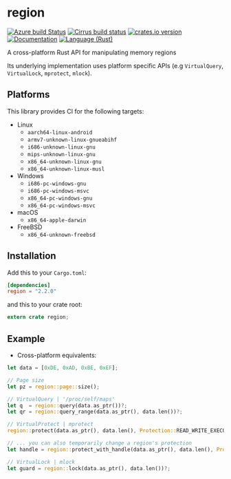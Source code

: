 region
======
[![Azure build Status][azure-shield]][azure]
[![Cirrus build status][cirrus-shield]][cirrus]
[![crates.io version][crate-shield]][crate]
[![Documentation][docs-shield]][docs]
[![Language (Rust)][rust-shield]][rust]

A cross-platform Rust API for manipulating memory regions

Its underlying implementation uses platform specific APIs (e.g
`VirtualQuery`, `VirtualLock`, `mprotect`, `mlock`).

## Platforms

This library provides CI for the following targets:

- Linux
  * `aarch64-linux-android`
  * `armv7-unknown-linux-gnueabihf`
  * `i686-unknown-linux-gnu`
  * `mips-unknown-linux-gnu`
  * `x86_64-unknown-linux-gnu`
  * `x86_64-unknown-linux-musl`
- Windows
  * `i686-pc-windows-gnu`
  * `i686-pc-windows-msvc`
  * `x86_64-pc-windows-gnu`
  * `x86_64-pc-windows-msvc`
- macOS
  * `x86_64-apple-darwin`
- FreeBSD
  * `x86_64-unknown-freebsd`

## Installation

Add this to your `Cargo.toml`:

```toml
[dependencies]
region = "2.2.0"
```

and this to your crate root:

```rust
extern crate region;
```

## Example

- Cross-platform equivalents:
```rust
let data = [0xDE, 0xAD, 0xBE, 0xEF];

// Page size
let pz = region::page::size();

// VirtualQuery | '/proc/self/maps'
let q  = region::query(data.as_ptr())?;
let qr = region::query_range(data.as_ptr(), data.len())?;

// VirtualProtect | mprotect
region::protect(data.as_ptr(), data.len(), Protection::READ_WRITE_EXECUTE)?;

// ... you can also temporarily change a region's protection
let handle = region::protect_with_handle(data.as_ptr(), data.len(), Protection::READ_WRITE_EXECUTE)?;

// VirtualLock | mlock
let guard = region::lock(data.as_ptr(), data.len())?;
```

<!-- Links -->
[azure-shield]: https://img.shields.io/azure-devops/build/darfink/region-rs/1/master?label=Azure%20Pipelines&logo=azure-pipelines&style=flat-square
[azure]: https://dev.azure.com/darfink/region-rs/_build/latest?definitionId=1&branchName=master
[cirrus-shield]: https://img.shields.io/cirrus/github/darfink/region-rs/master?label=FreeBSD&logo=cirrus-ci&style=flat-square
[cirrus]: https://cirrus-ci.com/github/darfink/region-rs
[crate-shield]: https://img.shields.io/crates/v/region.svg?style=flat-square
[crate]: https://crates.io/crates/region
[rust-shield]: https://img.shields.io/badge/powered%20by-rust-blue.svg?style=flat-square
[rust]: https://www.rust-lang.org
[docs-shield]: https://img.shields.io/badge/docs-crates-green.svg?style=flat-square
[docs]: https://docs.rs/region/
